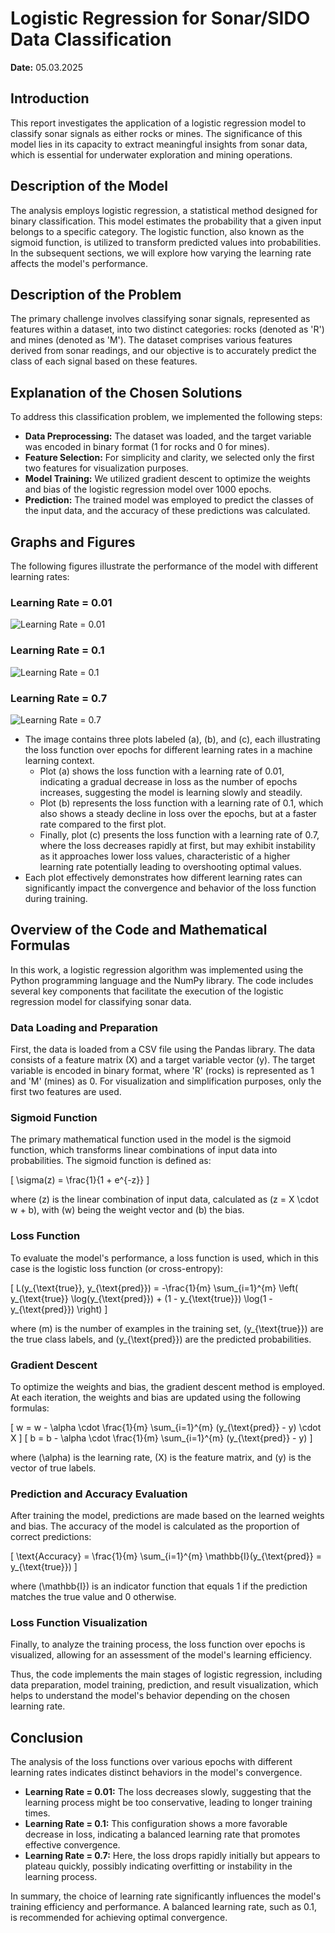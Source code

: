 # Logistic Regression for Sonar/SIDO Data Classification
 
**Date:** 05.03.2025

## Introduction

This report investigates the application of a logistic regression model to classify sonar signals as either rocks or mines. The significance of this model lies in its capacity to extract meaningful insights from sonar data, which is essential for underwater exploration and mining operations.

## Description of the Model

The analysis employs logistic regression, a statistical method designed for binary classification. This model estimates the probability that a given input belongs to a specific category. The logistic function, also known as the sigmoid function, is utilized to transform predicted values into probabilities. In the subsequent sections, we will explore how varying the learning rate affects the model's performance.

## Description of the Problem

The primary challenge involves classifying sonar signals, represented as features within a dataset, into two distinct categories: rocks (denoted as 'R') and mines (denoted as 'M'). The dataset comprises various features derived from sonar readings, and our objective is to accurately predict the class of each signal based on these features.

## Explanation of the Chosen Solutions

To address this classification problem, we implemented the following steps:

- **Data Preprocessing:** The dataset was loaded, and the target variable was encoded in binary format (1 for rocks and 0 for mines).
- **Feature Selection:** For simplicity and clarity, we selected only the first two features for visualization purposes.
- **Model Training:** We utilized gradient descent to optimize the weights and bias of the logistic regression model over 1000 epochs.
- **Prediction:** The trained model was employed to predict the classes of the input data, and the accuracy of these predictions was calculated.

## Graphs and Figures

The following figures illustrate the performance of the model with different learning rates:

### Learning Rate = 0.01
![Learning Rate = 0.01](https://git.service.rjd/RJD/FirstSteps/src/branch/master/images/image01.jpg)

### Learning Rate = 0.1
![Learning Rate = 0.1](https://git.service.rjd/RJD/FirstSteps/src/branch/master/images/image001.jpg)

### Learning Rate = 0.7
![Learning Rate = 0.7](https://git.service.rjd/RJD/FirstSteps/src/branch/master/images/image07.jpg)

- The image contains three plots labeled (a), (b), and (c), each illustrating the loss function over epochs for different learning rates in a machine learning context. 
  - Plot (a) shows the loss function with a learning rate of 0.01, indicating a gradual decrease in loss as the number of epochs increases, suggesting the model is learning slowly and steadily. 
  - Plot (b) represents the loss function with a learning rate of 0.1, which also shows a steady decline in loss over the epochs, but at a faster rate compared to the first plot. 
  - Finally, plot (c) presents the loss function with a learning rate of 0.7, where the loss decreases rapidly at first, but may exhibit instability as it approaches lower loss values, characteristic of a higher learning rate potentially leading to overshooting optimal values. 
- Each plot effectively demonstrates how different learning rates can significantly impact the convergence and behavior of the loss function during training.

## Overview of the Code and Mathematical Formulas

In this work, a logistic regression algorithm was implemented using the Python programming language and the NumPy library. The code includes several key components that facilitate the execution of the logistic regression model for classifying sonar data.

### Data Loading and Preparation

First, the data is loaded from a CSV file using the Pandas library. The data consists of a feature matrix \(X\) and a target variable vector \(y\). The target variable is encoded in binary format, where 'R' (rocks) is represented as 1 and 'M' (mines) as 0. For visualization and simplification purposes, only the first two features are used.

### Sigmoid Function

The primary mathematical function used in the model is the sigmoid function, which transforms linear combinations of input data into probabilities. The sigmoid function is defined as:

\[
\sigma(z) = \frac{1}{1 + e^{-z}}
\]

where \(z\) is the linear combination of input data, calculated as \(z = X \cdot w + b\), with \(w\) being the weight vector and \(b\) the bias.

### Loss Function

To evaluate the model's performance, a loss function is used, which in this case is the logistic loss function (or cross-entropy):

\[
L(y_{\text{true}}, y_{\text{pred}}) = -\frac{1}{m} \sum_{i=1}^{m} \left( y_{\text{true}} \log(y_{\text{pred}}) + (1 - y_{\text{true}}) \log(1 - y_{\text{pred}}) \right)
\]

where \(m\) is the number of examples in the training set, \(y_{\text{true}}\) are the true class labels, and \(y_{\text{pred}}\) are the predicted probabilities.

### Gradient Descent

To optimize the weights and bias, the gradient descent method is employed. At each iteration, the weights and bias are updated using the following formulas:

\[
w = w - \alpha \cdot \frac{1}{m} \sum_{i=1}^{m} (y_{\text{pred}} - y) \cdot X
\]
\[
b = b - \alpha \cdot \frac{1}{m} \sum_{i=1}^{m} (y_{\text{pred}} - y)
\]

where \(\alpha\) is the learning rate, \(X\) is the feature matrix, and \(y\) is the vector of true labels.

### Prediction and Accuracy Evaluation

After training the model, predictions are made based on the learned weights and bias. The accuracy of the model is calculated as the proportion of correct predictions:

\[
\text{Accuracy} = \frac{1}{m} \sum_{i=1}^{m} \mathbb{I}(y_{\text{pred}} = y_{\text{true}})
\]

where \(\mathbb{I}\) is an indicator function that equals 1 if the prediction matches the true value and 0 otherwise.

### Loss Function Visualization

Finally, to analyze the training process, the loss function over epochs is visualized, allowing for an assessment of the model's learning efficiency.

Thus, the code implements the main stages of logistic regression, including data preparation, model training, prediction, and result visualization, which helps to understand the model's behavior depending on the chosen learning rate.

## Conclusion

The analysis of the loss functions over various epochs with different learning rates indicates distinct behaviors in the model's convergence.

- **Learning Rate = 0.01:** The loss decreases slowly, suggesting that the learning process might be too conservative, leading to longer training times.
- **Learning Rate = 0.1:** This configuration shows a more favorable decrease in loss, indicating a balanced learning rate that promotes effective convergence.
- **Learning Rate = 0.7:** Here, the loss drops rapidly initially but appears to plateau quickly, possibly indicating overfitting or instability in the learning process.

In summary, the choice of learning rate significantly influences the model's training efficiency and performance. A balanced learning rate, such as 0.1, is recommended for achieving optimal convergence.
